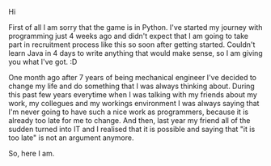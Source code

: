 Hi

First of all I am sorry that the game is in Python. I've
started my journey with programming just 4 weeks ago and
didn't expect that I am going to take part in recruitment
process like this so soon after getting started.
Couldn't learn Java in 4 days to write anything that would
make sense, so I am giving you what I've got. :D

One month ago after 7 years of being mechanical engineer
I've decided to change my life and do something that I was always
thinking about. During this past few years everytime
when I was talking with my friends about my work, my collegues
and my workings environment I was always saying that I'm never going
to have such a nice work as programmers, because it is
already too late for me to change. And then, last year my friend
all of the sudden turned into IT and I realised that it is
possible and saying that "it is too late" is not
an argument anymore.

So, here I am.
